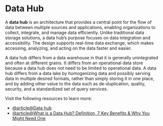# Data Hub

A **data hub** is an architecture that provides a central point for the flow of data between multiple sources and applications, enabling organizations to collect, integrate, and manage data efficiently. Unlike traditional data storage solutions, a data hub’s purpose focuses on data integration and accessibility. The design supports real-time data exchange, which makes accessing, analyzing, and acting on the data faster and easier.

A data hub differs from a data warehouse in that it is generally unintegrated and often at different grains. It differs from an operational data store because a data hub does not need to be limited to operational data. A data hub differs from a data lake by homogenizing data and possibly serving data in multiple desired formats, rather than simply storing it in one place, and by adding other value to the data such as de-duplication, quality, security, and a standardized set of query services.

Visit the following resources to learn more:

- [@article@Data hub](https://en.wikipedia.org/wiki/Data_hub)
- [@article@What is a Data Hub? Definition, 7 Key Benefits & Why You Might Need One](https://www.cdata.com/blog/what-is-a-data-hub)